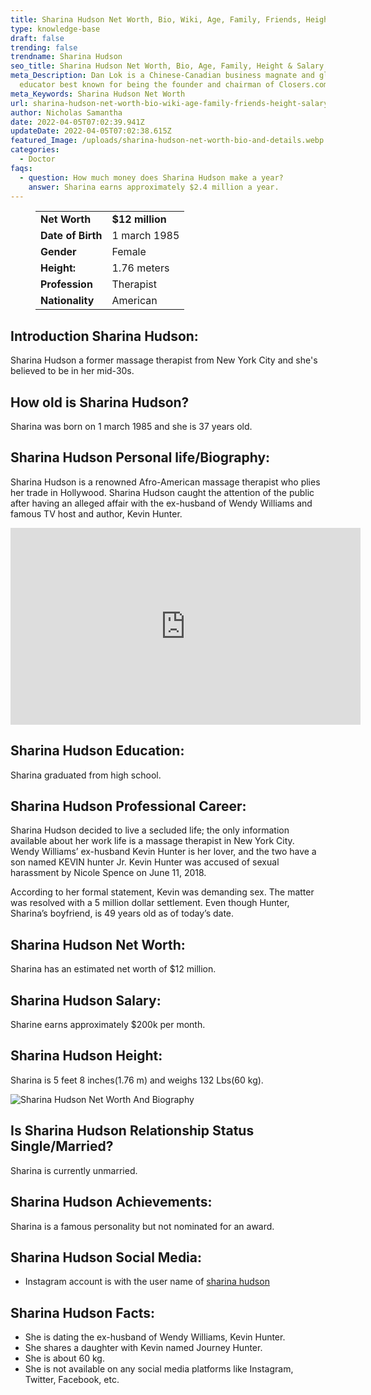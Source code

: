 ```yaml
---
title: Sharina Hudson Net Worth, Bio, Wiki, Age, Family, Friends, Height & Salary
type: knowledge-base
draft: false
trending: false
trendname: Sharina Hudson
seo_title: Sharina Hudson Net Worth, Bio, Age, Family, Height & Salary - WorthKnow
meta_Description: Dan Lok is a Chinese-Canadian business magnate and global
  educator best known for being the founder and chairman of Closers.com.
meta_Keywords: Sharina Hudson Net Worth
url: sharina-hudson-net-worth-bio-wiki-age-family-friends-height-salary
author: Nicholas Samantha
date: 2022-04-05T07:02:39.941Z
updateDate: 2022-04-05T07:02:38.615Z
featured_Image: /uploads/sharina-hudson-net-worth-bio-and-details.webp
categories:
  - Doctor
faqs:
  - question: How much money does Sharina Hudson make a year?
    answer: Sharina earns approximately $2.4 million a year.
---
```

<figure class="wp-block-table is-style-stripes">
  <table>
    <tbody>
      <tr>
        <td>
          <strong>Net Worth</strong>
        </td>
        <td>
          <strong>$12 million</strong>
        </td>
      </tr>
      <tr>
        <td>
          <strong>Date of Birth</strong>
        </td>
        <td>1 march 1985</td>
      </tr>
      <tr>
        <td>
          <strong>Gender</strong>
        </td>
        <td>Female</td>
      </tr>
      <tr>
        <td>
          <strong>Height:</strong>
        </td>
        <td>1.76 meters</td>
      </tr>
      <tr>
        <td>
          <strong>Profession</strong>
        </td>
        <td>Therapist</td>
      </tr>
      <tr>
        <td>
          <strong>Nationality</strong>
        </td>
        <td>American</td>
      </tr>
    </tbody>
  </table>
</figure>

## **Introduction Sharina Hudson:**

Sharina Hudson a former massage therapist from New York City and she's believed to be in her mid-30s.

## **How old is Sharina Hudson?**

Sharina was born on 1 march 1985 and she is 37 years old. 

## **Sharina Hudson Personal life/Biography:**

Sharina Hudson is a renowned Afro-American massage therapist who plies her trade in Hollywood. Sharina Hudson caught the attention of the public after having an alleged affair with the ex-husband of Wendy Williams and famous TV host and author, Kevin Hunter. 

<iframe width="560" height="315" src="https://www.youtube.com/embed/FqksyyICNt0" title="YouTube video player" frameborder="0" allow="accelerometer; autoplay; clipboard-write; encrypted-media; gyroscope; picture-in-picture" allowfullscreen></iframe>

## **Sharina Hudson Education:**

Sharina graduated from high school.

## **Sharina Hudson Professional Career:**

Sharina Hudson decided to live a secluded life; the only information available about her work life is a massage therapist in New York City. Wendy Williams’ ex-husband Kevin Hunter is her lover, and the two have a son named KEVIN hunter Jr. Kevin Hunter was accused of sexual harassment by Nicole Spence on June 11, 2018.

According to her formal statement, Kevin was demanding sex. The matter was resolved with a 5 million dollar settlement. Even though Huntеr, Sharina’s boyfriend, is 49 years old as of today’s date. 

## **Sharina Hudson Net Worth:**

Sharina has an estimated net worth of $12 million.

## **Sharina Hudson Salary:**

Sharine earns approximately $200k per month.

## **Sharina Hudson Height:**

Sharina is 5 feet 8 inches(1.76 m) and weighs 132 Lbs(60 kg).

![Sharina Hudson Net Worth And Biography](/uploads/sharina-hudson-net-worth.webp)

## **Is Sharina Hudson Relationship Status Single/Married?**

Sharina is currently unmarried.

## **Sharina Hudson Achievements:**

Sharina is a famous personality but not nominated for an award.

## **Sharina Hudson Social Media:**

* Instagram account is with the user name of <a href="https://www.instagram.com/sharina.nicola/" target="_blank" rel="nofollow" rel="noopener">sharina hudson</a>

## **Sharina Hudson Facts:**

* She is dating the ex-husband of Wendy Williams, Kevin Hunter.
* She shares a daughter with Kevin named Journey Hunter.
* She is about 60 kg.
* She is not available on any social media platforms like Instagram, Twitter, Facebook, etc.